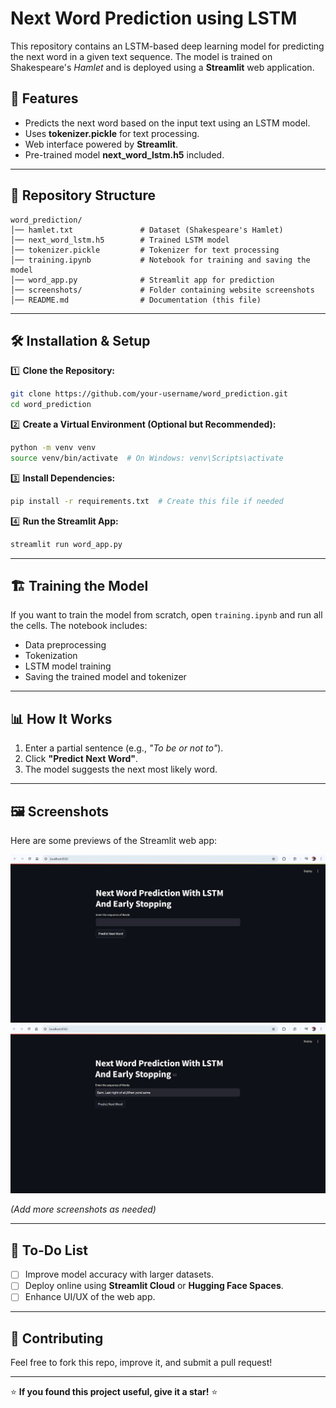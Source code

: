 # Next Word Prediction using LSTM

This repository contains an LSTM-based deep learning model for predicting the next word in a given text sequence. The model is trained on Shakespeare's *Hamlet* and is deployed using a **Streamlit** web application.

## 🚀 Features
- Predicts the next word based on the input text using an LSTM model.
- Uses **tokenizer.pickle** for text processing.
- Web interface powered by **Streamlit**.
- Pre-trained model **next_word_lstm.h5** included.

---

## 📂 Repository Structure

```
word_prediction/
│── hamlet.txt               # Dataset (Shakespeare's Hamlet)
│── next_word_lstm.h5        # Trained LSTM model
│── tokenizer.pickle         # Tokenizer for text processing
│── training.ipynb           # Notebook for training and saving the model
│── word_app.py              # Streamlit app for prediction
│── screenshots/             # Folder containing website screenshots
│── README.md                # Documentation (this file)
```

---

## 🛠 Installation & Setup

1️⃣ **Clone the Repository:**
```bash
git clone https://github.com/your-username/word_prediction.git
cd word_prediction
```

2️⃣ **Create a Virtual Environment (Optional but Recommended):**
```bash
python -m venv venv
source venv/bin/activate  # On Windows: venv\Scripts\activate
```

3️⃣ **Install Dependencies:**
```bash
pip install -r requirements.txt  # Create this file if needed
```

4️⃣ **Run the Streamlit App:**
```bash
streamlit run word_app.py
```

---

## 🏗 Training the Model
If you want to train the model from scratch, open `training.ipynb` and run all the cells. The notebook includes:
- Data preprocessing
- Tokenization
- LSTM model training
- Saving the trained model and tokenizer

---

## 📊 How It Works
1. Enter a partial sentence (e.g., *"To be or not to"*).
2. Click **"Predict Next Word"**.
3. The model suggests the next most likely word.

---

## 🖼 Screenshots
Here are some previews of the Streamlit web app:

![Screenshot 1](screenshots/screenshot1.png)
![Screenshot 2](screenshots/screenshot2.png)

*(Add more screenshots as needed)*

---

## 📌 To-Do List
- [ ] Improve model accuracy with larger datasets.
- [ ] Deploy online using **Streamlit Cloud** or **Hugging Face Spaces**.
- [ ] Enhance UI/UX of the web app.

---

## 🤝 Contributing
Feel free to fork this repo, improve it, and submit a pull request!

---

⭐ **If you found this project useful, give it a star!** ⭐

